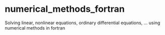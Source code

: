 # numerical_methods_fortran
Solving linear, nonlinear equations, ordinary differential equations, ... using numerical methods in fortran

